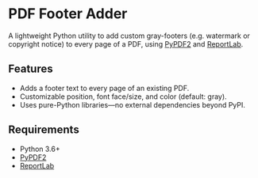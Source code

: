 # PDF Footer Adder

A lightweight Python utility to add custom gray-footers (e.g. watermark or copyright notice) to every page of a PDF, using [PyPDF2](https://pypi.org/project/PyPDF2/) and [ReportLab](https://pypi.org/project/reportlab/).

## Features

- Adds a footer text to every page of an existing PDF.
- Customizable position, font face/size, and color (default: gray).
- Uses pure-Python libraries—no external dependencies beyond PyPI.

## Requirements

- Python 3.6+
- [PyPDF2](https://pypi.org/project/PyPDF2/)
- [ReportLab](https://pypi.org/project/reportlab/)

